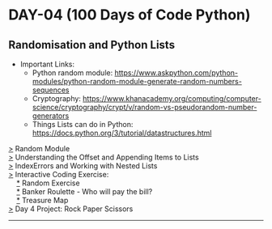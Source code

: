 # DAY-04 (100 Days of Code Python)

## Randomisation and Python Lists

* Important Links:<br>
  * Python random module: https://www.askpython.com/python-modules/python-random-module-generate-random-numbers-sequences <br>
  * Cryptography: https://www.khanacademy.org/computing/computer-science/cryptography/crypt/v/random-vs-pseudorandom-number-generators <br>
  * Things Lists can do in Python: https://docs.python.org/3/tutorial/datastructures.html <br>

[>](https://github.com/Aniruddh-482/Python/blob/main/004/Randomisation.py) Random Module <br>
[>](https://github.com/Aniruddh-482/Python/blob/main/004/Python_Lists.py) Understanding the Offset and Appending Items to Lists <br>
[>](https://github.com/Aniruddh-482/Python/blob/main/004/Nested_Lists.py) IndexErrors and Working with Nested Lists <br>
[>](https://github.com/Aniruddh-482/Python/tree/main/004/Interactive%20Coding%20Exercise) Interactive Coding Exercise: <br>
&nbsp;&nbsp;&nbsp;  [*](https://github.com/Aniruddh-482/Python/blob/main/004/Interactive%20Coding%20Exercise/Virtual_Coin_Toss.py) Random Exercise <br>
&nbsp;&nbsp;&nbsp;  [*](https://github.com/Aniruddh-482/Python/blob/main/004/Interactive%20Coding%20Exercise/Banker_Roulette.py) Banker Roulette - Who will pay the bill? <br>
&nbsp;&nbsp;&nbsp;  [*](https://github.com/Aniruddh-482/Python/blob/main/004/Interactive%20Coding%20Exercise/Treasure_Map.py) Treasure Map <br>
[>](https://github.com/Aniruddh-482/Python/blob/main/004/rock-paper-scissoors.py) Day 4 Project: Rock Paper Scissors <br>
<hr>

